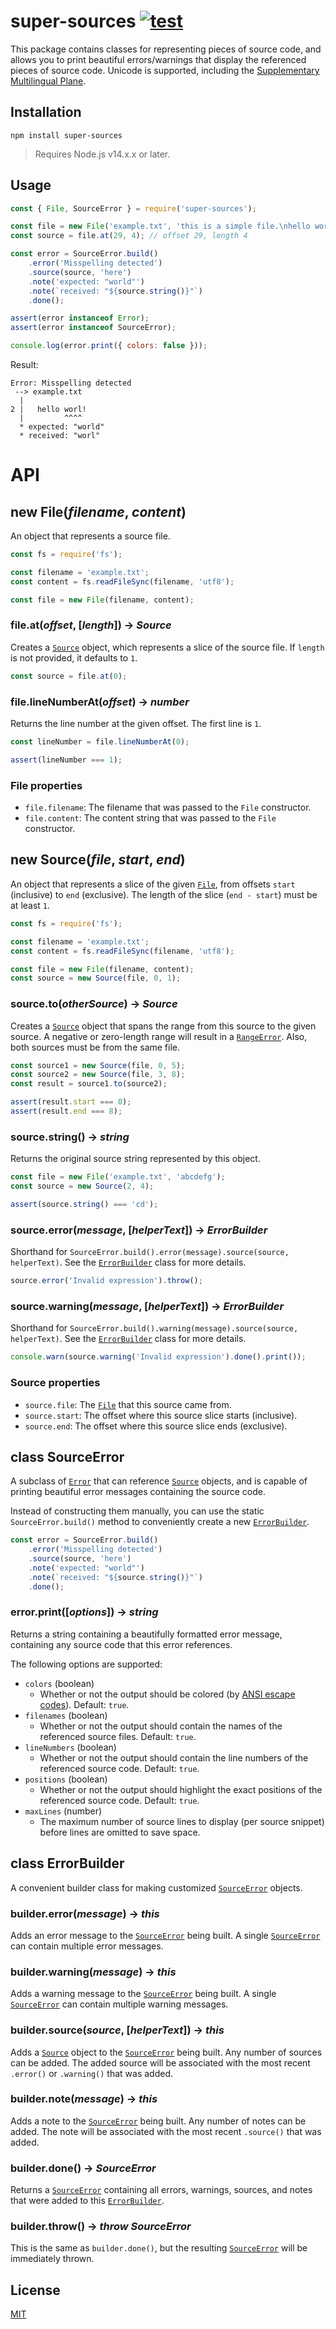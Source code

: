 # super-sources [![test](https://github.com/WiseLibs/super-sources/actions/workflows/test.yml/badge.svg)](https://github.com/WiseLibs/super-sources/actions/workflows/test.yml)

This package contains classes for representing pieces of source code, and allows you to print beautiful errors/warnings that display the referenced pieces of source code. Unicode is supported, including the [Supplementary Multilingual Plane](https://en.wikipedia.org/wiki/Plane_(Unicode)#Supplementary_Multilingual_Plane).

## Installation

```
npm install super-sources
```

> Requires Node.js v14.x.x or later.

## Usage

```js
const { File, SourceError } = require('super-sources');

const file = new File('example.txt', 'this is a simple file.\nhello worl!\n');
const source = file.at(29, 4); // offset 29, length 4

const error = SourceError.build()
	.error('Misspelling detected')
	.source(source, 'here')
	.note('expected: "world"')
	.note(`received: "${source.string()}"`)
	.done();

assert(error instanceof Error);
assert(error instanceof SourceError);

console.log(error.print({ colors: false }));
```

Result:

```
Error: Misspelling detected
 --> example.txt
  |
2 |   hello worl!
  |         ^^^^
  * expected: "world"
  * received: "worl"
```

# API

## new File(*filename*, *content*)

An object that represents a source file.

```js
const fs = require('fs');

const filename = 'example.txt';
const content = fs.readFileSync(filename, 'utf8');

const file = new File(filename, content);
```

### file.at(*offset*, [*length*]) -> *Source*

Creates a [`Source`](#new-sourcefile-start-end) object, which represents a slice of the source file. If `length` is not provided, it defaults to `1`.

```js
const source = file.at(0);
```

### file.lineNumberAt(*offset*) -> *number*

Returns the line number at the given offset. The first line is `1`.

```js
const lineNumber = file.lineNumberAt(0);

assert(lineNumber === 1);
```

### File properties

- `file.filename`: The filename that was passed to the `File` constructor.
- `file.content`: The content string that was passed to the `File` constructor.

## new Source(*file*, *start*, *end*)

An object that represents a slice of the given [`File`](#new-filefilename-content), from offsets `start` (inclusive) to `end` (exclusive). The length of the slice (`end - start`) must be at least `1`.

```js
const fs = require('fs');

const filename = 'example.txt';
const content = fs.readFileSync(filename, 'utf8');

const file = new File(filename, content);
const source = new Source(file, 0, 1);
```

### source.to(*otherSource*) -> *Source*

Creates a [`Source`](#new-sourcefile-start-end) object that spans the range from this source to the given source. A negative or zero-length range will result in a [`RangeError`](https://developer.mozilla.org/en-US/docs/Web/JavaScript/Reference/Global_Objects/RangeError). Also, both sources must be from the same file.

```js
const source1 = new Source(file, 0, 5);
const source2 = new Source(file, 3, 8);
const result = source1.to(source2);

assert(result.start === 0);
assert(result.end === 8);
```

### source.string() -> *string*

Returns the original source string represented by this object.

```js
const file = new File('example.txt', 'abcdefg');
const source = new Source(2, 4);

assert(source.string() === 'cd');
```

### source.error(*message*, [*helperText*]) -> *ErrorBuilder*

Shorthand for `SourceError.build().error(message).source(source, helperText)`. See the [`ErrorBuilder`](#class-errorbuilder) class for more details.

```js
source.error('Invalid expression').throw();
```

### source.warning(*message*, [*helperText*]) -> *ErrorBuilder*

Shorthand for `SourceError.build().warning(message).source(source, helperText)`. See the [`ErrorBuilder`](#class-errorbuilder) class for more details.

```js
console.warn(source.warning('Invalid expression').done().print());
```

### Source properties

- `source.file`: The [`File`](#new-filefilename-content) that this source came from.
- `source.start`: The offset where this source slice starts (inclusive).
- `source.end`: The offset where this source slice ends (exclusive).

## class SourceError

A subclass of [`Error`](https://developer.mozilla.org/en-US/docs/Web/JavaScript/Reference/Global_Objects/Error/Error) that can reference [`Source`](#new-sourcefile-start-end) objects, and is capable of printing beautiful error messages containing the source code.

Instead of constructing them manually, you can use the static `SourceError.build()` method to conveniently create a new [`ErrorBuilder`](#class-errorbuilder).

```js
const error = SourceError.build()
	.error('Misspelling detected')
	.source(source, 'here')
	.note('expected: "world"')
	.note(`received: "${source.string()}"`)
	.done();
```

### error.print([*options*]) -> *string*

Returns a string containing a beautifully formatted error message, containing any source code that this error references.

The following options are supported:

- `colors` (boolean)
	* Whether or not the output should be colored (by [ANSI escape codes](https://en.wikipedia.org/wiki/ANSI_escape_code)). Default: `true`.
- `filenames` (boolean)
	* Whether or not the output should contain the names of the referenced source files. Default: `true`.
- `lineNumbers` (boolean)
	* Whether or not the output should contain the line numbers of the referenced source code. Default: `true`.
- `positions` (boolean)
	* Whether or not the output should highlight the exact positions of the referenced source code. Default: `true`.
- `maxLines` (number)
	* The maximum number of source lines to display (per source snippet) before lines are omitted to save space.

## class ErrorBuilder

A convenient builder class for making customized [`SourceError`](#class-sourceerror) objects.

### builder.error(*message*) -> *this*

Adds an error message to the [`SourceError`](#class-sourceerror) being built. A single [`SourceError`](#class-sourceerror) can contain multiple error messages.

### builder.warning(*message*) -> *this*

Adds a warning message to the [`SourceError`](#class-sourceerror) being built. A single [`SourceError`](#class-sourceerror) can contain multiple warning messages.

### builder.source(*source*, [*helperText*]) -> *this*

Adds a [`Source`](#new-sourcefile-start-end) object to the [`SourceError`](#class-sourceerror) being built. Any number of sources can be added. The added source will be associated with the most recent `.error()` or `.warning()` that was added.

### builder.note(*message*) -> *this*

Adds a note to the [`SourceError`](#class-sourceerror) being built. Any number of notes can be added. The note will be associated with the most recent `.source()` that was added.

### builder.done() -> *SourceError*

Returns a [`SourceError`](#class-sourceerror) containing all errors, warnings, sources, and notes that were added to this [`ErrorBuilder`](#class-errorbuilder).

### builder.throw() -> *throw SourceError*

This is the same as `builder.done()`, but the resulting [`SourceError`](#class-sourceerror) will be immediately thrown.

## License

[MIT](https://github.com/WiseLibs/super-sources/blob/master/LICENSE)
